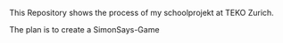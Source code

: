This Repository shows the process of my schoolprojekt at TEKO Zurich.

The plan is to create a SimonSays-Game
